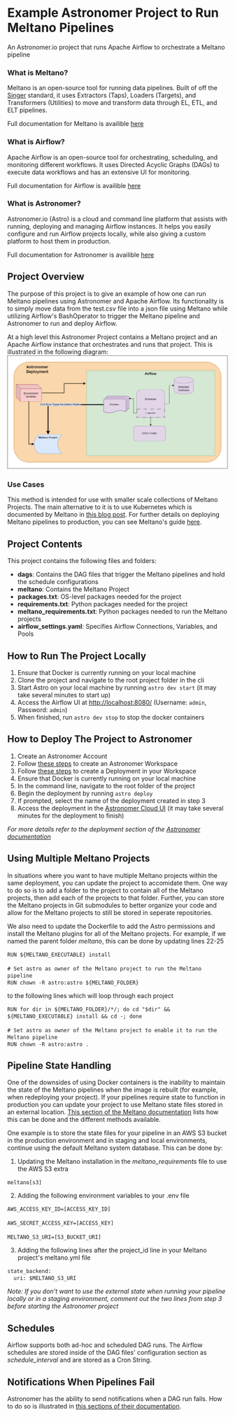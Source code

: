 # Example Astronomer Project to Run Meltano Pipelines
An Astronomer.io project that runs Apache Airflow to orchestrate a Meltano pipeline

### What is Meltano?
Meltano is an open-source tool for running data pipelines. Built of off the [Singer](https://www.singer.io/#what-it-is) standard, it uses Extractors (Taps), Loaders (Targets), and Transformers (Utilities) to move and transform data through EL, ETL, and ELT pipelines.

Full documentation for Meltano is availible [here](https://docs.meltano.com/getting-started/)

### What is Airflow?
Apache Airflow is an open-source tool for orchestrating, scheduling, and monitoring different workflows. It uses Directed Acyclic Graphs (DAGs) to execute data workflows and has an extensive UI for monitoring.

Full documentation for Airflow is availible [here](https://airflow.apache.org/docs/apache-airflow/stable/index.html)

### What is Astronomer?
Astronomer.io (Astro) is a cloud and command line platform that assists with running, deploying and managing Airflow instances. It helps you easily configure and run Airflow projects locally, while also giving a custom platform to host them in production.

Full documentation for Astronomer is availible [here](https://www.astronomer.io/docs/astro)

## Project Overview
The purpose of this project is to give an example of how one can run Meltano pipelines using Astronomer and Apache Airflow. Its functionality is to simply move data from the test.csv file into a json file using Meltano while utilizing Airflow's BashOperator to trigger the Meltano pipeline and Astronomer to run and deploy Airflow. 

At a high level this Astronomer Project contains a Meltano project and an Apache Airflow instance that orchestrates and runs that project. This is illustrated in the following diagram: 
![alt text](<example-meltano diagram.drawio.png>)

### Use Cases
This method is intended for use with smaller scale collections of Meltano Projects. The main alternative to it is to use Kubernetes which is documented by Meltano in [this blog post](https://meltano.com/blog/deploying-meltano-for-meltano/). For further details on deploying Meltano pipelines to production, you can see Meltano's guide [here](https://docs.meltano.com/guide/production/).

## Project Contents
This project contains the following files and folders:
- **dags**: Contains the DAG files that trigger the Meltano pipelines and hold the schedule configurations
- **meltano**: Contains the Meltano Project
- **packages.txt**: OS-level packages needed for the project
- **requirements.txt**: Python packages needed for the project
- **meltano_requirements.txt**: Python packages needed to run the Meltano projects
- **airflow_settings.yaml**: Specifies Airflow Connections, Variables, and Pools

## How to Run The Project Locally
1. Ensure that Docker is currently running on your local machine
2. Clone the project and navigate to the root project folder in the cli
3. Start Astro on your local machine by running `astro dev start` (it may take several minutes to start up)
4. Access the Airflow UI at [http://localhost:8080/](http://localhost:8080/) (Username: `admin`, Password: `admin`)
5. When finished, run `astro dev stop` to stop the docker containers

## How to Deploy The Project to Astronomer
1. Create an Astronomer Account
2. Follow [these steps](https://www.astronomer.io/docs/astro/manage-workspaces#create-a-workspace) to create an Astronomer Workspace
3. Follow [these steps](https://www.astronomer.io/docs/astro/create-deployment#create-a-deployment) to create a Deployment in your Workspace
6. Ensure that Docker is currently running on your local machine
7. In the command line, navigate to the root folder of the project
8. Begin the deployment by running `astro deploy`
9. If prompted, select the name of the deployment created in step 3
10. Access the deployment in the [Astronomer Cloud UI](https://cloud.astronomer.io) (it may take several minutes for the deployment to finish)

*For more details refer to the deployment section of the [Astronomer documentation](https://docs.astronomer.io/cloud/deploy-code/)*

## Using Multiple Meltano Projects
In situations where you want to have multiple Meltano projects within the same deployment, you can update the project to accomidate them. 
One way to do so is to add a folder to the project to contain all of the Meltano projects, then add each of the projects to that folder. Further, you can store the Meltano projects in Git submodules to better organize your code and allow for the Meltano projects to still be stored in seperate repositories.

We also need to update the Dockerfile to add the Astro permissions and install the Meltano plugins for all of the Meltano projects. For example, if we named the parent folder *meltano*, this can be done by updating lines 22-25
```
RUN ${MELTANO_EXECUTABLE} install

# Set astro as owner of the Meltano project to run the Meltano pipeline
RUN chown -R astro:astro ${MELTANO_FOLDER}
```

to the following lines which will loop through each project
```
RUN for dir in ${MELTANO_FOLDER}/*/; do cd "$dir" && ${MELTANO_EXECUTABLE} install && cd -; done

# Set astro as owner of the Meltano project to enable it to run the Meltano pipeline
RUN chown -R astro:astro .
```

## Pipeline State Handling
One of the downsides of using Docker containers is the inability to maintain the state of the Meltano pipelines when the image is rebuilt (for example, when redeploying your project). If your pipelines require state to function in production you can update your project to use Meltano state files stored in an external location. [This section of the Meltano documentation](https://docs.meltano.com/concepts/state_backends/) lists how this can be done and the different methods available. 

One example is to store the state files for your pipeline in an AWS S3 bucket in the production environment and in staging and local environments, continue using the default Meltano system database. This can be done by:

1. Updating the Meltano installation in the *meltano_requirements* file to use the AWS S3 extra
```
meltano[s3]
```
2. Adding the following environment variables to your .env file
```
AWS_ACCESS_KEY_ID=[ACCESS_KEY_ID]

AWS_SECRET_ACCESS_KEY=[ACCESS_KEY]

MELTANO_S3_URI=[S3_BUCKET_URI]
```
3. Adding the following lines after the project_id line in your Meltano project's meltano.yml file
```
state_backend:
  uri: $MELTANO_S3_URI
```

*Note: If you don't want to use the external state when running your pipeline locally or in a staging environment, comment out the two lines from step 3 before starting the Astronomer project*

## Schedules
Airflow supports both ad-hoc and scheduled DAG runs. The Airflow schedules are stored inside of the DAG files' configuration section as *schedule_interval* and are stored as a Cron String.

## Notifications When Pipelines Fail
Astronomer has the ability to send notifications when a DAG run fails. How to do so is illustrated in [this sections of their documentation](https://www.astronomer.io/docs/astro/alerts).

